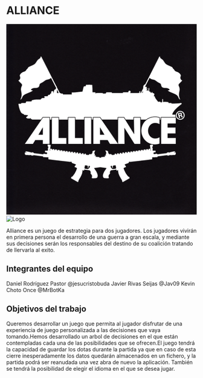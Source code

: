# ALLIANCE

![Alliance Logo](/Logo.jpg)
![Logo](url)

Alliance es un juego de estrategia para dos jugadores.
Los jugadores vivirán en primera persona el desarrollo de una guerra a gran escala, y mediante sus decisiones serán los responsables del destino de su coalición tratando de llervarla al exito.
## Integrantes del equipo

Daniel Rodríguez Pastor @jesucristobuda
Javier Rivas Seijas @Jav09
Kevin Choto Once  @MrBotKa

## Objetivos del trabajo

Queremos desarrollar un juego que permita al jugador  disfrutar de una experiencia de juego personalizada a las decisiones que vaya tomando.Hemos desarrollado un arbol de decisiones en el que están contempladas cada una de las posibilidades que se ofrecen.El juego tendrá la capacidad de guardar los dotas durante la partida ya que en caso de esta cierre inesperadamente los datos quedarán almacenados en un fichero, y la partida podrá ser reanudada una vez abra de nuevo la aplicación. También se tendrá la posibilidad de elegir el idioma en el que se desea jugar.
